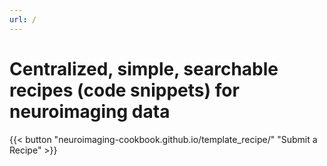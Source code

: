 ```yaml
---
url: /
---
```

# Centralized, simple, searchable recipes (code snippets) for neuroimaging data

{{< button "neuroimaging-cookbook.github.io/template_recipe/" "Submit a Recipe" >}}